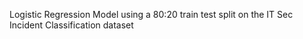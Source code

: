 Logistic Regression Model using a 80:20 train test split on the IT Sec Incident Classification dataset
